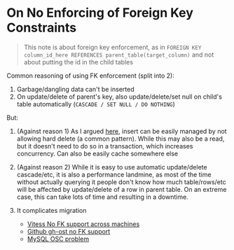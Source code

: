 # On No Enforcing of Foreign Key Constraints

> This note is about foreign key enforcement, as in `FOREIGN KEY column_id_here REFERENCES parent_table(target_column)` and not about putting the id in the child tables

Common reasoning of using FK enforcement (split into 2):

1. Garbage/dangling data can't be inserted
2. On update/delete of parent's key, also update/delete/set null on child's table automatically (`CASCADE / SET NULL / DO NOTHING`)

But:

1. (Against reason 1) As I argued [here](https://aarondwi.github.io/HandlingConstraints), insert can be easily managed by not allowing hard delete (a common pattern). While this may also be a read, but it doesn't need to do so in a transaction, which increases concurrency. Can also be easily cache somewhere else
2. (Against reason 2) While it is easy to use automatic update/delete cascade/etc, it is also a performance landmine, as most of the time without actually querying it people don't know how much table/rows/etc will be affected by update/delete of a row in parent table. On an extreme case, this can take lots of time and resulting in a downtime.
3. It complicates migration

    * [Vitess No FK support across machines](https://vitess.io/blog/2021-06-15-online-ddl-why-no-fk/)
    * [Github gh-ost no FK support](https://github.com/github/gh-ost/issues/331)
    * [MySQL OSC problem](https://code.openark.org/blog/mysql/the-problem-with-mysql-foreign-key-constraints-in-online-schema-changes)
